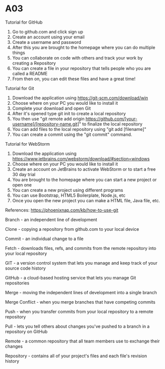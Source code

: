 # A03
Tutorial for GitHub
1. Go to github.com and click sign up
2. Create an account using your email 
3. Create a username and password
4. After this you are brought to the homepage where you can do multiple things
5. You can collaborate on code with others and track your work by creating a Repository
6. You can create a file in your repository that tells people who you are called a README
7. From then on, you can edit these files and have a great time!

Tutorial for Git
1. Download the application using https://git-scm.com/download/win
2. Choose where on your PC you would like to install it
3. Complete your download and open Git
4. After it's opened type git init to create a local repository
5. You then use "git remote add origin https://github.com/[your-username]/[repository-name.git]" to finalize the local repository
6. You can add files to the local repository using "git add [filename]"
7. You can create a commit using the "git commit" command.

Tutorial for WebStorm
1. Download the application using https://www.jetbrains.com/webstorm/download/#section=windows
2. Choose where on your PC you would like to install it
3. Create an account on JetBrains to activate WebStorm or to start a free 30 day trial
4. You are brought to the homepage where you can start a new project or open one
5. You can create a new project using different programs
6. You can use Bootstrap, HTML5 Boilerplate, Node.js, etc
7. Once you open the new project you can make a HTML file, Java file, etc.

References:
https://phoenixnap.com/kb/how-to-use-git

Branch - an independent line of development

Clone - copying a repository from github.com to your local device

Commit - an individual change to a file

Fetch - downloads files, refs, and commits from the remote repository into your local repository

GIT - a version control system that lets you manage and keep track of your source code history

GitHub - a cloud-based hosting service that lets you manage Git repositories

Merge - moving the independent lines of development into a single branch

Merge Conflict - when you merge branches that have competing commits

Push - when you transfer commits from your local repository to a remote repository

Pull - lets you tell others about changes you've pushed to a branch in a repository on GitHub

Remote - a common repository that all team members use to exchange their changes

Repository - contains all of your project's files and each file's revision history
